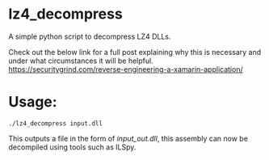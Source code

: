 # lz4_decompress
A simple python script to decompress LZ4 DLLs.

Check out the below link for a full post explaining why this is necessary and under what circumstances it will be helpful. 
https://securitygrind.com/reverse-engineering-a-xamarin-application/

# Usage:
<code>./lz4_decompress input.dll</code>

This outputs a file in the form of <i>input_out.dll</i>, this assembly can now be decompiled using tools such as ILSpy. 
